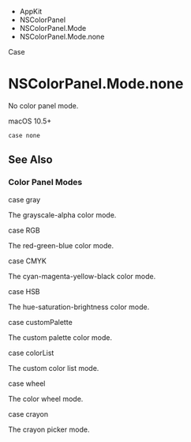 

- AppKit
- NSColorPanel
- NSColorPanel.Mode
-  NSColorPanel.Mode.none 

Case

# NSColorPanel.Mode.none

No color panel mode.

macOS 10.5+

``` source
case none
```

## See Also

### Color Panel Modes

case gray

The grayscale-alpha color mode.

case RGB

The red-green-blue color mode.

case CMYK

The cyan-magenta-yellow-black color mode.

case HSB

The hue-saturation-brightness color mode.

case customPalette

The custom palette color mode.

case colorList

The custom color list mode.

case wheel

The color wheel mode.

case crayon

The crayon picker mode.

